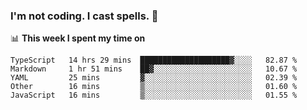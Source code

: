 ### I'm not coding. I cast spells. 🎩

📊 **This week I spent my time on**
<!--START_SECTION:waka-->
```text
TypeScript   14 hrs 29 mins  ████████████████████▓░░░░   82.87 % 
Markdown     1 hr 51 mins    ██▓░░░░░░░░░░░░░░░░░░░░░░   10.67 % 
YAML         25 mins         ▓░░░░░░░░░░░░░░░░░░░░░░░░   02.39 % 
Other        16 mins         ▒░░░░░░░░░░░░░░░░░░░░░░░░   01.60 % 
JavaScript   16 mins         ▒░░░░░░░░░░░░░░░░░░░░░░░░   01.55 % 
```
<!--END_SECTION:waka-->
